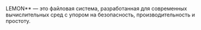 LEMON** — это  файловая система, разработанная для современных вычислительных сред с упором на безопасность, производительность и простоту.
